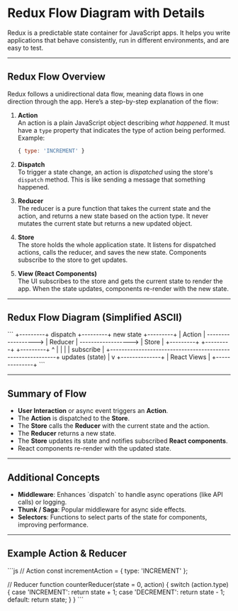 
# Redux Flow Diagram with Details

Redux is a predictable state container for JavaScript apps. It helps you write applications that behave consistently, run in different environments, and are easy to test.

---

## Redux Flow Overview

Redux follows a unidirectional data flow, meaning data flows in one direction through the app. Here’s a step-by-step explanation of the flow:

1. **Action**  
   An action is a plain JavaScript object describing *what happened*. It must have a `type` property that indicates the type of action being performed.  
   Example:  
   ```js
   { type: 'INCREMENT' }
   ```

2. **Dispatch**  
   To trigger a state change, an action is *dispatched* using the store's `dispatch` method. This is like sending a message that something happened.

3. **Reducer**  
   The reducer is a pure function that takes the current state and the action, and returns a new state based on the action type. It never mutates the current state but returns a new updated object.

4. **Store**  
   The store holds the whole application state. It listens for dispatched actions, calls the reducer, and saves the new state. Components subscribe to the store to get updates.

5. **View (React Components)**  
   The UI subscribes to the store and gets the current state to render the app. When the state updates, components re-render with the new state.

---

## Redux Flow Diagram (Simplified ASCII)

\`\`\`
   +---------+       dispatch       +---------+       new state      +---------+
   |  Action | ------------------> | Reducer | ------------------> |  Store  |
   +---------+                     +---------+                     +---------+
        ^                                                           |
        |                                                           |
        |                  subscribe                                  |
        +-----------------------------------------------------------+
                                updates
                                (state)
                                 |
                                 v
                          +--------------+
                          | React Views  |
                          +--------------+
\`\`\`

---

## Summary of Flow

- **User Interaction** or async event triggers an **Action**.
- The **Action** is dispatched to the **Store**.
- The **Store** calls the **Reducer** with the current state and the action.
- The **Reducer** returns a new state.
- The **Store** updates its state and notifies subscribed **React components**.
- React components re-render with the updated state.

---

## Additional Concepts

- **Middleware**: Enhances \`dispatch\` to handle async operations (like API calls) or logging.
- **Thunk / Saga**: Popular middleware for async side effects.
- **Selectors**: Functions to select parts of the state for components, improving performance.

---

## Example Action & Reducer

\`\`\`js
// Action
const incrementAction = { type: 'INCREMENT' };

// Reducer
function counterReducer(state = 0, action) {
  switch (action.type) {
    case 'INCREMENT':
      return state + 1;
    case 'DECREMENT':
      return state - 1;
    default:
      return state;
  }
}
\`\`\`
